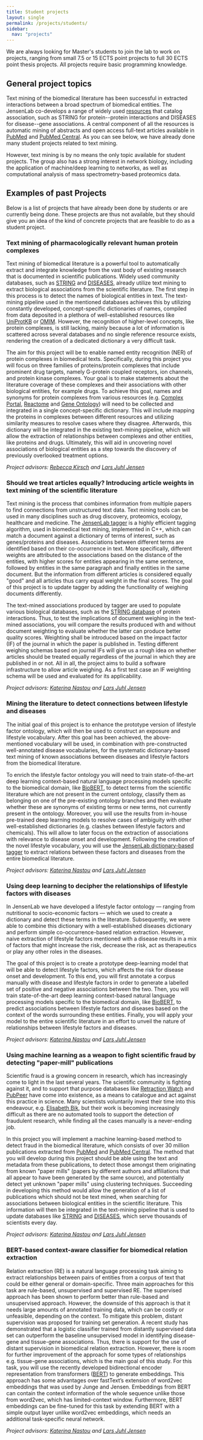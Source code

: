 ```yaml
---
title: Student projects
layout: single
permalink: /projects/students/
sidebar:
  nav: "projects"
---
```

We are always looking for Master's students to join the lab to work on projects, ranging from small 7.5 or 15 ECTS point projects to full 30 ECTS point thesis projects. All projects require basic programming knowledge.

## General project topics

Text mining of the biomedical literature has been successful in extracted interactions between a broad spectrum of biomedical entities. The JensenLab co-develops a range of widely used [resources](/resources/) that catalog association, such as STRING for protein--protein interactions and DISEASES for disease--gene associations. A central component of all the resources is automatic mining of abstracts and open access full-text articles available in [PubMed](https://pubmed.ncbi.nlm.nih.gov) and [PubMed Central](https://www.ncbi.nlm.nih.gov/pmc). As you can see below, we have already done many student projects related to text mining.

However, text mining is by no means the only topic available for student projects. The group also has a strong interest in network biology, including the application of machine/deep learning to networks, as well as computational analysis of mass spectrometry-based proteomics data.

## Examples of past Projects

Below is a list of projects that have already been done by students or are currently being done. These projects are thus not available, but they should give you an idea of the kind of concrete projects that are feasible to do as a student project.

### Text mining of pharmacologically relevant human protein complexes

Text mining of biomedical literature is a powerful tool to automatically extract and integrate knowledge from the vast body of existing research that is documented in scientific publications. Widely used community databases, such as [STRING](https://string-db.org) and [DISEASES](https://diseases.jensenlab.org/), already utilize text mining to extract biological associations from the scientific literature. The first step in this process is to detect the names of biological entities in text. The text-mining pipeline used in the mentioned databases achieves this by utilizing constantly developed, concept-specific dictionaries of names, compiled from data deposited in a plethora of well-established resources like [UniProtKB](https://uniprot.org) or [OMIM](https://omim.org). However, the recognition of higher-level concepts, like protein complexes, is still lacking, mainly because a lot of information is scattered across several databases and no single reference resource exists, rendering the creation of a dedicated dictionary a very difficult task.

The aim for this project will be to enable named entity recognition (NER) of protein complexes in biomedical texts. Specifically, during this project you will focus on three families of proteins/protein complexes that include prominent drug targets, namely G-protein coupled receptors, ion channels, and protein kinase complexes. Your goal is to make statements about the literature coverage of these complexes and their associations with other biological entities, for example drugs. To achieve this goal, names and synonyms for protein complexes from various resources (e.g. [Complex Portal](https://www.ebi.ac.uk/complexportal), [Reactome](https://reactome.org) and [Gene Ontology](http://geneontology.org)) will need to be collected and integrated in a single concept-specific dictionary. This will include mapping the proteins in complexes between different resources and utilizing similarity measures to resolve cases where they disagree. Afterwards, this dictionary will be integrated in the existing text-mining pipeline, which will allow the extraction of relationships between complexes and other entities, like proteins and drugs. Ultimately, this will aid in uncovering novel associations of biological entities as a step towards the discovery of  previously overlooked treatment options.

*Project advisors: [Rebecca Kirsch](https://www.linkedin.com/in/rebecca-kirsch/) and [Lars Juhl Jensen](/people/larsjuhljensen/)*

### Should we treat articles equally? Introducing article weights in text mining of the scientific literature

Text mining is the process that combines information from multiple papers to find connections from unstructured text data. Text mining tools can be used in many disciplines such as drug discovery, proteomics, ecology, healthcare and medicine. The [JensenLab tagger](https://github.com/larsjuhljensen/tagger) is a highly efficient tagging algorithm, used in biomedical text mining, implemented in C++, which can match a document against a dictionary of terms of interest, such as genes/proteins and diseases. Associations between different terms are identified based on their co-occurrence in text. More specifically, different weights are attributed to the associations based on the distance of the entities, with higher scores for entities appearing in the same sentence, followed by entities in the same paragraph and finally entities in the same document. But the information from different articles is considered equally "good" and all articles thus carry equal weight in the final scores. The goal of this project is to update tagger by adding the functionality of weighing documents differently.

The text-mined associations produced by tagger are used to populate various biological databases, such as the [STRING database](https://string-db.org) of protein interactions. Thus, to test the implications of document weighing in the text-mined associations, you will compare the results produced with and without document weighting to evaluate whether the latter can produce better quality scores. Weighting shall be introduced based on the impact factor (IF) of the journal in which the paper is published in. Testing different weighing schemas based on journal IFs will give us a rough idea on whether articles should be treated equally regardless of the journal in which they are published in or not. All in all, the project aims to build a software infrastructure to allow article weighing. As a first test case an IF weighting schema will be used and evaluated for its applicability.

*Project advisors: [Katerina Nastou](/people/katerinanastou/) and [Lars Juhl Jensen](/people/larsjuhljensen/)*

### Mining the literature to detect connections between lifestyle and diseases

The initial goal of this project is to enhance the prototype version of lifestyle factor ontology, which will then be used to construct an exposure and lifestyle vocabulary. After this goal has been achieved, the above-mentioned vocabulary will be used, in combination with pre-constructed well-annotated disease vocabularies, for the systematic dictionary-based text mining of known associations between diseases and lifestyle factors from the biomedical literature.

To enrich the lifestyle factor ontology you will need to train state-of-the-art deep learning context-based natural language processing models specific to the biomedical domain, like [BioBERT](https://arxiv.org/abs/1901.08746), to detect terms from the scientific literature which are not present in the current ontology, classify them as belonging on one of the pre-existing ontology branches and then evaluate whether these are synonyms of existing terms or new terms, not currently present in the ontology. Moreover, you will use the results from in-house pre-trained deep learning models to resolve cases of ambiguity with other well-established dictionaries (e.g. clashes between lifestyle factors and chemicals). This will allow to later focus on the extraction of associations with relevance to disease onset and development. Following the creation of the novel lifestyle vocabulary, you will use the [JensenLab dictionary-based tagger](https://github.com/larsjuhljensen/tagger) to extract relations between these factors and diseases from the entire biomedical literature.

*Project advisors: [Katerina Nastou](/people/katerinanastou/) and [Lars Juhl Jensen](/people/larsjuhljensen/)*

### Using deep learning to decipher the relationships of lifestyle factors with diseases

In JensenLab we have developed a lifestyle factor ontology — ranging from nutritional to socio-economic factors — which we used to create a dictionary and detect these terms in the literature. Subsequently, we were able to combine this dictionary with a well-established diseases dictionary and perform simple co-occurrence-based relation extraction. However, naive extraction of lifestyle factors mentioned with a disease results in a mix of factors that might increase the risk, decrease the risk, act as therapeutics or play any other roles in the diseases.

The goal of this project is to create a prototype deep-learning model that will be able to detect lifestyle factors, which affects the risk for disease onset and development. To this end, you will first annotate a corpus manually with disease and lifestyle factors in order to generate a labelled set of positive and negative associations between the two. Then, you will train state-of-the-art deep learning context-based natural language processing models specific to the biomedical domain, like [BioBERT](https://arxiv.org/abs/1901.08746), to predict associations between lifestyle factors and diseases based on the context of the words surrounding these entities. Finally, you will apply your model to the entire scientific literature in an effort to unveil the nature of relationships between lifestyle factors and diseases.

*Project advisors: [Katerina Nastou](/people/katerinanastou/) and [Lars Juhl Jensen](/people/larsjuhljensen/)*

### Using machine learning as a weapon to fight scientific fraud by detecting "paper-mill" publications

Scientific fraud is a growing concern in research, which has increasingly come to light in the last several years. The scientific community is fighting against it, and to support that purpose databases like [Retraction Watch](https://retractionwatch.com) and [PubPeer](https://pubpeer.com) have come into existence, as a means to catalogue and act against this practice in science. Many scientists voluntarily invest their time into this endeavour, e.g. [Elisabeth Bik](https://scienceintegritydigest.com), but their work is becoming increasingly difficult as there are no automated tools to support the detection of fraudulent research, while finding all the cases manually is a never-ending job.

In this project you will implement a machine learning-based method to detect fraud in the biomedical literature, which consists of over 30 million publications extracted from [PubMed](https://pubmed.ncbi.nlm.nih.gov) and [PubMed Central](https://www.ncbi.nlm.nih.gov/pmc). The method that you will develop during this project should be able using the text and metadata from these publications, to detect those amongst them originating from known "paper mills" (papers by different authors and affiliations that all appear to have been generated by the same source), and potentially detect yet unknown "paper mills" using clustering techniques. Succeeding in developing this method would allow the generation of a list of publications which should not be text mined, when searching for associations between biological entities in the scientific literature. This information will then be integrated in the text-mining pipeline that is used to update databases like [STRING](https://string-db.org) and [DISEASES](https://diseases.jensenlab.org), which serve thousands of scientists every day.

*Project advisors: [Katerina Nastou](/people/katerinanastou/) and [Lars Juhl Jensen](/people/larsjuhljensen/)*

### BERT-based context-aware classifier for biomedical relation extraction

Relation extraction (RE) is a natural language processing task aiming to extract relationships between pairs of entities from a corpus of text that could be either general or domain-specific. Three main approaches for this task are rule-based, unsupervised and supervised RE. The supervised approach has been shown to perform better than rule-based and unsupervised approach. However, the downside of this approach is that it needs large amounts of annotated training data, which can be costly or unfeasible, depending on the context. To mitigate this problem, distant supervision was proposed for training set generation. A recent study has demonstrated that a logistic classifier trained from distantly supervised data set can outperform the baseline unsupervised model in identifying disease-gene and tissue-gene associations. Thus, there is support for the use of distant supervision in biomedical relation extraction. However, there is room for further improvement of the approach for some types of relationships e.g. tissue-gene associations, which is the main goal of this study. For this task, you will use the recently developed bidirectional encoder representation from transformers ([BERT](https://arxiv.org/abs/1810.04805)) to generate embeddings. This approach has some advantages over fastText’s extension of word2vec embeddings that was used by Junge and Jensen. Embeddings from BERT can contain the context information of the whole sequence unlike those from word2vec, which has limited-context window. Furthermore, BERT embeddings can be fine-tuned for this task by extending BERT with a simple output layer unlike word2vec embeddings, which needs an additional task-specific neural network.

*Project advisors: [Katerina Nastou](/people/katerinanastou/) and [Lars Juhl Jensen](/people/larsjuhljensen/)*
